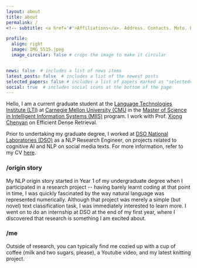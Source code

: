 ```yaml
---
layout: about
title: about
permalink: /
<!-- subtitle: <a href='#'>Affiliations</a>. Address. Contacts. Moto. Etc. -->

profile:
  align: right
  image: IMG_5515.jpeg
  image_circular: false # crops the image to make it circular


news: false  # includes a list of news items
latest_posts: false  # includes a list of the newest posts
selected_papers: false # includes a list of papers marked as "selected={true}"
social: true  # includes social icons at the bottom of the page
---
```


Hello, I am a current graduate student at the [Language Technologies Institute (LTI)](https://lti.cs.cmu.edu) at [Carnegie Mellon University (CMU](https://www.cmu.edu) in the [Master of Science in Intelligent Information Systems (MIIS)](https://miis.cs.cmu.edu) program. I work with Prof. [Xiong Chenyan](https://www.cs.cmu.edu/~cx/) on Efficient Dense Retrieval.  

Prior to undertaking my graduate degree, I worked at [DSO National Laboratories (DSO)](https://www.dso.org.sg) as a NLP Research Engineer, on projects related to cognitive AI and NLP on social media texts. For more information, refer to my CV [here](https://luoqichan.github.io/cv/). 


### /origin story
My NLP origin story started in Year 1 of my undergraduate degree when I participated in a research project  -- having barely learnt coding at that point in time, I was quickly fascinated by the way natural language was represented numerically. Although that project was merely a simple (but novel) text classification task, I was immediately interested to learn more. I went on to do an internship at DSO at the end of my first year, where I discovered that research is something I am excited about.  


### /me
Outside of research, you can typically find me cozied up with a cup of coffee (milk and two sugars, please), a Youtube video, and my latest knitting project.   

<!--
Write your biography here. Tell the world about yourself. Link to your favorite [subreddit](http://reddit.com). You can put a picture in, too. The code is already in, just name your picture `prof_pic.jpg` and put it in the `img/` folder.

Put your address / P.O. box / other info right below your picture. You can also disable any of these elements by editing `profile` property of the YAML header of your `_pages/about.md`. Edit `_bibliography/papers.bib` and Jekyll will render your [publications page](/al-folio/publications/) automatically.

Link to your social media connections, too. This theme is set up to use [Font Awesome icons](http://fortawesome.github.io/Font-Awesome/) and [Academicons](https://jpswalsh.github.io/academicons/), like the ones below. Add your Facebook, Twitter, LinkedIn, Google Scholar, or just disable all of them.
-->
